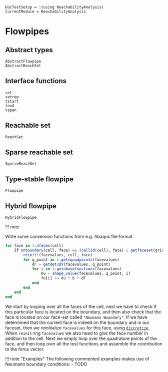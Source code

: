 ```@meta
DocTestSetup = :(using ReachabilityAnalysis)
CurrentModule = ReachabilityAnalysis
```

# Flowpipes

## Abstract types

```@docs
AbstractFlowpipe
AbstractReachSet
```

## Interface functions

```@docs
set
setrep
tstart
tend
tspan
```

## Reachable set

```@docs
ReachSet
```

## Sparse reachable set

```@docs
SparseReachSet
```

## Type-stable flowpipe

```@docs
Flowpipe
```

## Hybrid flowpipe

```@docs
HybridFlowpipe
```

!!! note

  Write some conversion functions from e.g. Abaqus file format.

```julia
for face in 1:nfaces(cell)
    if onboundary(cell, face) && (cellid(cell), face) ∈ getfaceset(grid, "Neumann Boundary")
        reinit!(facevalues, cell, face)
        for q_point in 1:getnquadpoints(facevalues)
            dΓ = getdetJdV(facevalues, q_point)
            for i in 1:getnbasefunctions(facevalues)
                δu = shape_value(facevalues, q_point, i)
                fe[i] += δu * b * dΓ
            end
        end
    end
end
```

We start by looping over all the faces of the cell, next we have to check if
this particular face is located on the boundary, and then also check that the
face is located on our face-set called `"Neumann Boundary"`. If we have determined
that the current face is indeed on the boundary and in our faceset, then we
reinitialize `facevalues` for this face, using [`discretize`](@ref). When `reinit!`ing
`facevalues` we also need to give the face number in addition to the cell.
Next we simply loop over the quadrature points of the face, and then loop over
all the test functions and assemble the contribution to the force vector.

!!! note "Examples"
    The following commented examples makes use of Neumann boundary conditions:
    - TODO
